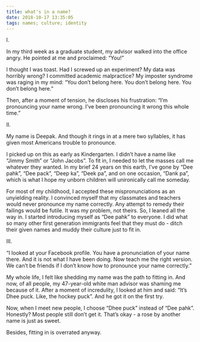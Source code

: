 ```yaml
---
title: what's in a name? 
date: 2018-10-17 13:35:05
tags: names; culture; identity
---
```


I.

In my third week as a graduate student, my advisor walked into the office
angry. He pointed at me and proclaimed: “You!”

I thought I was toast. Had I screwed up an experiment? My data was horribly
wrong? I committed academic malpractice? My imposter syndrome was raging in my
mind: “You don’t belong here. You don’t belong here. You don’t belong here.” 

Then, after a moment of tension, he discloses his frustration: “I’m pronouncing
your name wrong. I’ve been pronouncing it wrong this whole time.”

II.

My name is Deepak. And though it rings in at a mere two syllables, it has given
most Americans trouble to pronounce.

I picked up on this as early as Kindergarten. I didn’t have a name like “Jimmy
Smith” or “John Jacobs”. To fit in, I needed to let the masses call me whatever
they wanted. In my brief 24 years on this earth, I’ve gone by “Dee pahk”, “Dee
pack”, “Deep ka”, “Deek pa”, and on one occasion, “Dank pa”, which is what I
hope my unborn children will unironically call me someday.

For most of my childhood, I accepted these mispronunciations as an unyielding
reality. I convinced myself that my classmates and teachers would never
pronounce my name correctly. Any attempt to remedy their failings would be
futile. It was my problem, not theirs. So, I leaned all the way in. I started
introducing myself as “Dee pahk” to everyone. I did what so many other first
generation immigrants feel that they must do - ditch their given names and
muddy their culture just to fit in.

III. 

“I looked at your Facebook profile. You have a pronunciation of your name
there. And it is not what I have been doing. Now teach me the right version. We
can’t be friends if I don’t know how to pronounce your name correctly.”

My whole life, I felt like shedding my name was the path to fitting in.  And
now, of all people, my 47-year-old white man advisor was shaming me because of
it. After a moment of incredulity, I looked at him and said: “It’s Dhee puck.
Like, the hockey puck”. And he got it on the first try.

Now, when I meet new people, I choose “Dhee puck” instead of “Dee pahk”.
Honestly? Most people still don’t get it. That’s okay - a rose by another name
is just as sweet.

Besides, fitting in is overrated anyway.
